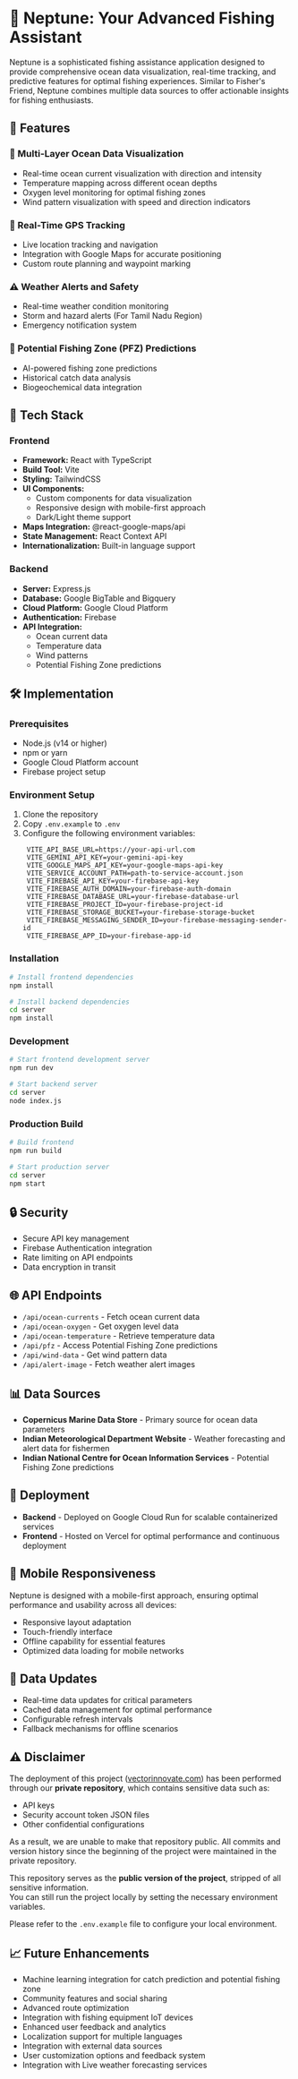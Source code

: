 # 🌊 Neptune: Your Advanced Fishing Assistant

Neptune is a sophisticated fishing assistance application designed to provide comprehensive ocean data visualization, real-time tracking, and predictive features for optimal fishing experiences. Similar to Fisher's Friend, Neptune combines multiple data sources to offer actionable insights for fishing enthusiasts.

## 🎯 Features

### 🌊 Multi-Layer Ocean Data Visualization
- Real-time ocean current visualization with direction and intensity
- Temperature mapping across different ocean depths
- Oxygen level monitoring for optimal fishing zones
- Wind pattern visualization with speed and direction indicators

### 📍 Real-Time GPS Tracking
- Live location tracking and navigation
- Integration with Google Maps for accurate positioning
- Custom route planning and waypoint marking

### ⚠️ Weather Alerts and Safety
- Real-time weather condition monitoring
- Storm and hazard alerts (For Tamil Nadu Region)
- Emergency notification system

### 🎣 Potential Fishing Zone (PFZ) Predictions
- AI-powered fishing zone predictions
- Historical catch data analysis
- Biogeochemical data integration

## 🚀 Tech Stack

### Frontend
- **Framework:** React with TypeScript
- **Build Tool:** Vite
- **Styling:** TailwindCSS
- **UI Components:**
  - Custom components for data visualization
  - Responsive design with mobile-first approach
  - Dark/Light theme support
- **Maps Integration:** @react-google-maps/api
- **State Management:** React Context API
- **Internationalization:** Built-in language support

### Backend
- **Server:** Express.js
- **Database:** Google BigTable and Bigquery
- **Cloud Platform:** Google Cloud Platform
- **Authentication:** Firebase
- **API Integration:**
  - Ocean current data
  - Temperature data
  - Wind patterns
  - Potential Fishing Zone predictions

## 🛠️ Implementation

### Prerequisites
- Node.js (v14 or higher)
- npm or yarn
- Google Cloud Platform account
- Firebase project setup

### Environment Setup
1. Clone the repository
2. Copy `.env.example` to `.env`
3. Configure the following environment variables:
   ```
    VITE_API_BASE_URL=https://your-api-url.com
    VITE_GEMINI_API_KEY=your-gemini-api-key
    VITE_GOOGLE_MAPS_API_KEY=your-google-maps-api-key
    VITE_SERVICE_ACCOUNT_PATH=path-to-service-account.json
    VITE_FIREBASE_API_KEY=your-firebase-api-key
    VITE_FIREBASE_AUTH_DOMAIN=your-firebase-auth-domain
    VITE_FIREBASE_DATABASE_URL=your-firebase-database-url
    VITE_FIREBASE_PROJECT_ID=your-firebase-project-id
    VITE_FIREBASE_STORAGE_BUCKET=your-firebase-storage-bucket
    VITE_FIREBASE_MESSAGING_SENDER_ID=your-firebase-messaging-sender-id
    VITE_FIREBASE_APP_ID=your-firebase-app-id
   ```

### Installation

```bash
# Install frontend dependencies
npm install

# Install backend dependencies
cd server
npm install
```

### Development

```bash
# Start frontend development server
npm run dev

# Start backend server
cd server
node index.js
```

### Production Build

```bash
# Build frontend
npm run build

# Start production server
cd server
npm start
```

## 🔒 Security

- Secure API key management
- Firebase Authentication integration
- Rate limiting on API endpoints
- Data encryption in transit

## 🌐 API Endpoints

- `/api/ocean-currents` - Fetch ocean current data
- `/api/ocean-oxygen` - Get oxygen level data
- `/api/ocean-temperature` - Retrieve temperature data
- `/api/pfz` - Access Potential Fishing Zone predictions
- `/api/wind-data` - Get wind pattern data
- `/api/alert-image` - Fetch weather alert images

## 📊 Data Sources

- **Copernicus Marine Data Store** - Primary source for ocean data parameters
- **Indian Meteorological Department Website** - Weather forecasting and alert data for fishermen
- **Indian National Centre for Ocean Information Services** - Potential Fishing Zone predictions

## 🚀 Deployment

- **Backend** - Deployed on Google Cloud Run for scalable containerized services
- **Frontend** - Hosted on Vercel for optimal performance and continuous deployment

## 📱 Mobile Responsiveness

Neptune is designed with a mobile-first approach, ensuring optimal performance and usability across all devices:
- Responsive layout adaptation
- Touch-friendly interface
- Offline capability for essential features
- Optimized data loading for mobile networks

## 🔄 Data Updates

- Real-time data updates for critical parameters
- Cached data management for optimal performance
- Configurable refresh intervals
- Fallback mechanisms for offline scenarios

## ⚠️ Disclaimer

The deployment of this project ([vectorinnovate.com](https://vectorinnovate.com)) has been performed through our **private repository**, which contains sensitive data such as:

- API keys  
- Security account token JSON files  
- Other confidential configurations  

As a result, we are unable to make that repository public. All commits and version history since the beginning of the project were maintained in the private repository.

This repository serves as the **public version of the project**, stripped of all sensitive information.  
You can still run the project locally by setting the necessary environment variables.

Please refer to the `.env.example` file to configure your local environment.

## 📈 Future Enhancements

- Machine learning integration for catch prediction and potential fishing zone
- Community features and social sharing
- Advanced route optimization
- Integration with fishing equipment IoT devices
- Enhanced user feedback and analytics
- Localization support for multiple languages
- Integration with external data sources
- User customization options and feedback system
- Integration with Live weather forecasting services
